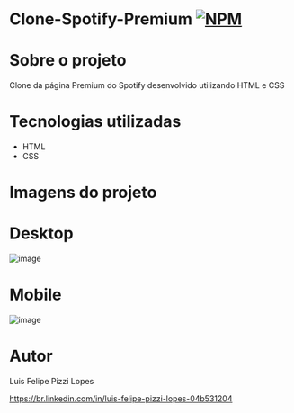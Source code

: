 # Clone-Spotify-Premium  [![NPM](https://img.shields.io/npm/l/react)](https://github.com/devsuperior/sds1-wmazoni/blob/master/LICENSE) 

# Sobre o projeto

Clone da página Premium do Spotify desenvolvido utilizando HTML e CSS

# Tecnologias utilizadas
- HTML
- CSS

# Imagens do projeto

# Desktop

![image](https://user-images.githubusercontent.com/101680647/233448855-a5d35e88-f2dc-41d8-82b8-8b5b41778bf1.png)


# Mobile

![image](https://user-images.githubusercontent.com/101680647/233449008-e7644fdc-0346-4b60-b863-95a156fb1a69.png)


# Autor

Luis Felipe Pizzi Lopes

https://br.linkedin.com/in/luis-felipe-pizzi-lopes-04b531204
